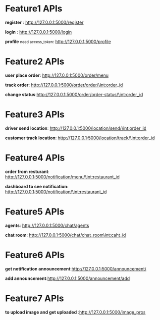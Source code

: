 

# Feature1 APIs

**register** : http://127.0.0.1:5000/register

**login** : http://127.0.0.1:5000/login

**profile** <small>need access_token</small>: http://127.0.0.1:5000/profile

# Feature2 APIs

**user place order**: http://127.0.0.1:5000/order/menu

**track order**: http://127.0.0.1:5000/order/order/\<int:order_id>

**change status**:http://127.0.0.1:5000/order/order-status/\<int:order_id>

# Feature3 APIs

**driver send location**: http://127.0.0.1:5000/location/send/\<int:order_id>

**customer track location**: http://127.0.0.1:5000/location/track/\<int:order_id>

# Feature4 APIs

**order from resturant**: http://127.0.0.1:5000/notification/menu/\<int:restaurant_id>

**dashboard to see notification**: http://127.0.0.1:5000/notification/\<int:restaurant_id>

# Feature5 APIs

**agents**: http://127.0.0.1:5000/chat/agents

**chat room**: http://127.0.0.1:5000/chat/chat_room\<int:caht_id>

# Feature6 APIs

**get notification announcement**:http://127.0.0.1:5000/announcement/

**add announcement**:http://127.0.0.1:5000/announcement/add

# Feature7 APIs

**to upload image and get uploaded** :http://127.0.0.1:5000/image_pros
